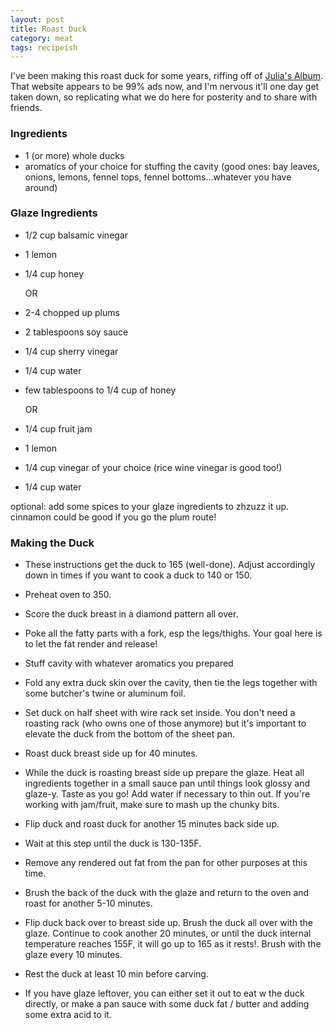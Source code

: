 ```yaml
---
layout: post
title: Roast Duck
category: meat
tags: recipeish
---
```


I've been making this roast duck for some years, riffing off of [Julia's Album](https://juliasalbum.com/how-to-cook-duck/). That website appears to be 99% ads now, and I'm nervous it'll one day get taken down, so replicating what we do here for posterity and to share with friends.

### Ingredients
* 1 (or more) whole ducks
* aromatics of your choice for stuffing the cavity (good ones: bay leaves, onions, lemons, fennel tops, fennel bottoms...whatever you have around)

### Glaze Ingredients
* 1/2 cup balsamic vinegar
* 1 lemon
* 1/4 cup honey

  OR

* 2-4 chopped up plums
* 2 tablespoons soy sauce
* 1/4 cup sherry vinegar
* 1/4 cup water
* few tablespoons to 1/4 cup of honey

  OR
* 1/4 cup fruit jam
* 1 lemon
* 1/4 cup vinegar of your choice (rice wine vinegar is good too!)
* 1/4 cup water

optional: add some spices to your glaze ingredients to zhzuzz it up. cinnamon could be good if you go the plum route!

### Making the Duck
* These instructions get the duck to 165 (well-done). Adjust accordingly down in times if you want to cook a duck to 140 or 150.

* Preheat oven to 350.

* Score the duck breast in a diamond pattern all over.
* Poke all the fatty parts with a fork, esp the legs/thighs. Your goal here is to let the fat render and release!
* Stuff cavity with whatever aromatics you prepared
* Fold any extra duck skin over the cavity, then tie the legs together with some butcher's twine or aluminum foil.

* Set duck on half sheet with wire rack set inside. You don't need a roasting rack (who owns one of those anymore) but it's important to elevate the duck from the bottom of the sheet pan.
* Roast duck breast side up for 40 minutes.

* While the duck is roasting breast side up prepare the glaze. Heat all ingredients together in a small sauce pan until things look glossy and glaze-y. Taste as you go! Add water if necessary to thin out. If you're working with jam/fruit, make sure to mash up the chunky bits. 

* Flip duck and roast duck for another 15 minutes back side up.

* Wait at this step until the duck is 130-135F.

* Remove any rendered out fat from the pan for other purposes at this time.

* Brush the back of the duck with the glaze and return to the oven and roast for another 5-10 minutes.

* Flip duck back over to breast side up. Brush the duck all over with the glaze. Continue to cook another 20 minutes, or until the duck internal temperature reaches 155F, it will go up to 165 as it rests!. Brush with the glaze every 10 minutes.

* Rest the duck at least 10 min before carving. 

* If you have glaze leftover, you can either set it out to eat w the duck directly, or make a pan sauce with some duck fat / butter and adding some extra acid to it. 
